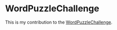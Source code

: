 WordPuzzleChallenge
===================
This is my contribution to the [WordPuzzleChallenge](https://www.reddit.com/r/TheHappieMakers/comments/4bb8lp/game_dev_challenge_word_puzzles/).
